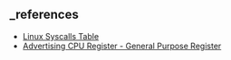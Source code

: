 ## \_references

- [Linux Syscalls Table](https://chromium.googlesource.com/chromiumos/docs/+/HEAD/constants/syscalls.md#x86-32_bit)
- [Advertising
  CPU Register - General Purpose Register](https://web.archive.org/web/20191114093028/https://gerardnico.com/computer/cpu/register/general)
